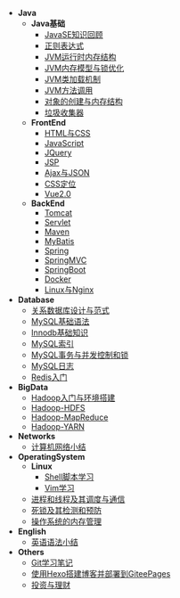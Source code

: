 <!-- docs/_sidebar.md -->

<!-- * [名称](路由 "可指定title") -->

* **Java**
  * **Java基础**
    * [JavaSE知识回顾](/Java/JavaBasic/JavaSE知识回顾)
    * [正则表达式](/Java/JavaBasic/正则表达式)
    * [JVM运行时内存结构](/Java/JavaBasic/JVM运行时内存结构)
    * [JVM内存模型与锁优化](/Java/JavaBasic/JVM内存模型与锁优化)
    * [JVM类加载机制](/Java/JavaBasic/JVM类加载机制)
    * [JVM方法调用](/Java/JavaBasic/JVM方法调用)
    * [对象的创建与内存结构](/Java/JavaBasic/对象的创建与内存结构)
    * [垃圾收集器](/Java/JavaBasic/垃圾收集器)
  * **FrontEnd**
    * [HTML与CSS](/Java/FrontEnd/HTML与CSS)
    * [JavaScript](/Java/FrontEnd/JavaScript)
    * [JQuery](/Java/FrontEnd/JQuery)
    * [JSP](/Java/FrontEnd/JSP)
    * [Ajax与JSON](/Java/FrontEnd/Ajax与JSON)
    * [CSS定位](/Java/FrontEnd/CSS定位)
    * [Vue2.0](/Java/FrontEnd/Vue2.0)
  * **BackEnd**
    * [Tomcat](/Java/BackEnd/Tomcat)
    * [Servlet](/Java/BackEnd/Servlet)
    * [Maven](/Java/BackEnd/Maven)
    * [MyBatis](/Java/BackEnd/MyBatis)
    * [Spring](/Java/BackEnd/Spring)
    * [SpringMVC](/Java/BackEnd/SpringMVC)
    * [SpringBoot](/Java/BackEnd/SpringBoot)
    * [Docker](/Java/BackEnd/Docker)
    * [Linux与Nginx](/Java/BackEnd/Linux与Nginx)
* **Database**
  * [关系数据库设计与范式](/Database/关系数据库设计与范式)
  * [MySQL基础语法](/Database/MySQL基础语法)
  * [Innodb基础知识](/Database/Innodb基础知识)
  * [MySQL索引](/Database/MySQL索引)
  * [MySQL事务与并发控制和锁](/Database/MySQL事务与并发控制和锁)
  * [MySQL日志](/Database/MySQL日志)
  * [Redis入门](/Database/Redis入门)
* **BigData**
  * [Hadoop入门与环境搭建](/BigData/Hadoop入门与环境搭建)
  * [Hadoop-HDFS](/BigData/Hadoop_HDFS)
  * [Hadoop-MapReduce](/BigData/Hadoop_MapReduce)
  * [Hadoop-YARN](/BigData/Hadoop_YARN)
* **Networks**
  * [计算机网络小结](/Networks/计算机网络小结)
* **OperatingSystem**
  * **Linux**
    * [Shell脚本学习](/OperatingSystem/Linux/Shell脚本)
    * [Vim学习](/OperatingSystem/Linux/Vim学习)
  * [进程和线程及其调度与通信](/OperatingSystem/进程和线程及其调度与通信)
  * [死锁及其检测和预防](/OperatingSystem/死锁及其检测和预防)
  * [操作系统的内存管理](/OperatingSystem/操作系统的内存管理)
* **English**
  * [英语语法小结](/English/英语语法小结)
* **Others**
  * [Git学习笔记](/Others/Git学习笔记)
  * [使用Hexo搭建博客并部署到GiteePages](/Others/使用Hexo搭建博客并部署到GiteePages)
  * [投资与理财](/Others/投资与理财.md)

